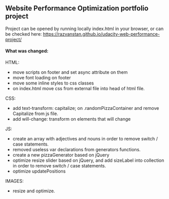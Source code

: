 ## Website Performance Optimization portfolio project

Project can be opened by running locally index.html in your browser, 
or can be checked here: https://razvanstan.github.io/udacity-web-performance-project/


#### What was changed: 

HTML: 
- move scripts on footer and set async attribute on them
- move font loading on footer
- move some inline styles to css classes
- on index.html move css from external file into head of html file.

CSS: 
- add text-transform: capitalize; on .randomPizzaContainer and remove Capitalize from js file.
- add will-change: transform on elements that will change 

JS:
- create an array with adjectives and nouns in order to remove switch / case statements.
- removed useless var declarations from generators functions.
- create a new pizzaGenerator based on jQuery
- optimize resize slider based on jQuery, and add sizeLabel into collection in order to remove switch / case statements.
- optimize updatePositions

IMAGES: 
- resize and optimize.